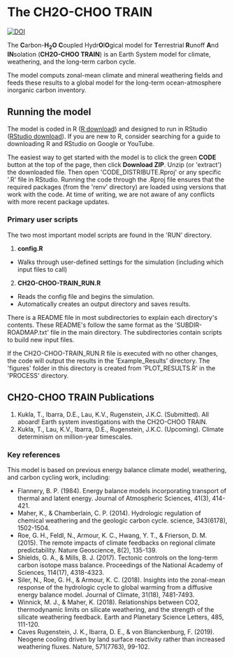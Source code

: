 # The CH2O-CHOO TRAIN 
[![DOI](https://zenodo.org/badge/535833456.svg)](https://zenodo.org/badge/latestdoi/535833456)

The **C**arbon-**H<sub>2</sub>O** **C**oupled Hydr**O**l**O**gical model for **T**errestrial **R**unoff **A**nd **IN**solation (**CH2O-CHOO TRAIN**) is an Earth System model for climate, weathering, and the long-term carbon cycle. 

The model computs zonal-mean climate and mineral weathering fields and feeds these results to a global model for the long-term ocean-atmosphere inorganic carbon inventory.

## Running the model
The model is coded in R ([R download](https://cran.r-project.org/)) and designed to run in RStudio ([RStudio download](https://www.rstudio.com/products/rstudio/download/)). If you are new to R, consider searching for a guide to downloading R and RStudio on Google or YouTube.  

The easiest way to get started with the model is to click the green **CODE** button at the top of the page, then click **Download ZIP**. Unzip (or 'extract') the downloaded file. Then open 'CODE_DISTRIBUTE.Rproj' or any specific '.R' file in RStudio. Running the code through the .Rproj file ensures that the required packages (from the 'renv' directory) are loaded using versions that work with the code. At time of writing, we are not aware of any conflicts with more recent package updates.

### Primary user scripts
The two most important model scripts are found in the 'RUN' directory.
1. **config.R**
  - Walks through user-defined settings for the simulation (including which input files to call)
2. **CH2O-CHOO-TRAIN_RUN.R**
  - Reads the config file and begins the simulation. 
  - Automatically creates an output directory and saves results.

There is a README file in most subdirectories to explain each directory's contents. These README's follow the same format as the 'SUBDIR-ROADMAP.txt' file in the main directory. The subdirectories contain scripts to build new input files.

If the CH2O-CHOO-TRAIN_RUN.R file is executed with no other changes, the code will output the results in the 'Example_Results' directory. The 'figures' folder in this directory is created from 'PLOT_RESULTS.R' in the 'PROCESS' directory.

## CH2O-CHOO TRAIN Publications
1. Kukla, T., Ibarra, D.E., Lau, K.V., Rugenstein, J.K.C. (Submitted). All aboard! Earth system investigations with the CH2O-CHOO TRAIN.
2. Kukla, T., Lau, K.V., Ibarra, D.E., Rugenstein, J.K.C. (Upcoming). Climate determinism on million-year timescales.

### Key references
This model is based on previous energy balance climate model, weathering, and carbon cycling work, including: 
- Flannery, B. P. (1984). Energy balance models incorporating transport of thermal and latent energy. Journal of Atmospheric Sciences, 41(3), 414-421.
- Maher, K., & Chamberlain, C. P. (2014). Hydrologic regulation of chemical weathering and the geologic carbon cycle. science, 343(6178), 1502-1504.
- Roe, G. H., Feldl, N., Armour, K. C., Hwang, Y. T., & Frierson, D. M. (2015). The remote impacts of climate feedbacks on regional climate predictability. Nature Geoscience, 8(2), 135-139.
- Shields, G. A., & Mills, B. J. (2017). Tectonic controls on the long-term carbon isotope mass balance. Proceedings of the National Academy of Sciences, 114(17), 4318-4323.
- Siler, N., Roe, G. H., & Armour, K. C. (2018). Insights into the zonal-mean response of the hydrologic cycle to global warming from a diffusive energy balance model. Journal of Climate, 31(18), 7481-7493.
- Winnick, M. J., & Maher, K. (2018). Relationships between CO2, thermodynamic limits on silicate weathering, and the strength of the silicate weathering feedback. Earth and Planetary Science Letters, 485, 111-120.
- Caves Rugenstein, J. K., Ibarra, D. E., & von Blanckenburg, F. (2019). Neogene cooling driven by land surface reactivity rather than increased weathering fluxes. Nature, 571(7763), 99-102.
